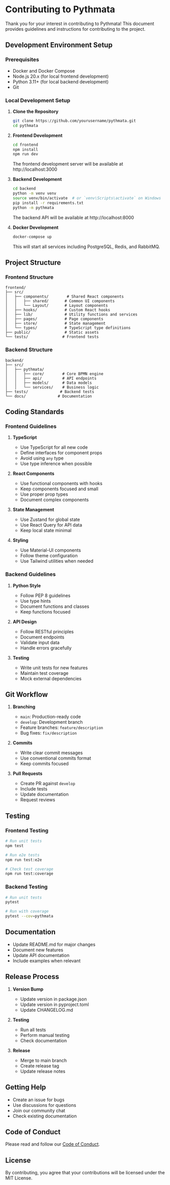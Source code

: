 # Contributing to Pythmata

Thank you for your interest in contributing to Pythmata! This document provides guidelines and instructions for contributing to the project.

## Development Environment Setup

### Prerequisites

- Docker and Docker Compose
- Node.js 20.x (for local frontend development)
- Python 3.11+ (for local backend development)
- Git

### Local Development Setup

1. **Clone the Repository**
   ```bash
   git clone https://github.com/yourusername/pythmata.git
   cd pythmata
   ```

2. **Frontend Development**
   ```bash
   cd frontend
   npm install
   npm run dev
   ```
   The frontend development server will be available at http://localhost:3000

3. **Backend Development**
   ```bash
   cd backend
   python -m venv venv
   source venv/bin/activate  # or `venv\Scripts\activate` on Windows
   pip install -r requirements.txt
   python -m pythmata
   ```
   The backend API will be available at http://localhost:8000

4. **Docker Development**
   ```bash
   docker-compose up
   ```
   This will start all services including PostgreSQL, Redis, and RabbitMQ.

## Project Structure

### Frontend Structure

```
frontend/
├── src/
│   ├── components/        # Shared React components
│   │   ├── shared/       # Common UI components
│   │   └── Layout/       # Layout components
│   ├── hooks/            # Custom React hooks
│   ├── lib/              # Utility functions and services
│   ├── pages/            # Page components
│   ├── store/            # State management
│   └── types/            # TypeScript type definitions
├── public/               # Static assets
└── tests/               # Frontend tests
```

### Backend Structure

```
backend/
├── src/
│   ├── pythmata/
│   │   ├── core/        # Core BPMN engine
│   │   ├── api/         # API endpoints
│   │   ├── models/      # Data models
│   │   └── services/    # Business logic
├── tests/              # Backend tests
└── docs/              # Documentation
```

## Coding Standards

### Frontend Guidelines

1. **TypeScript**
   - Use TypeScript for all new code
   - Define interfaces for component props
   - Avoid using `any` type
   - Use type inference when possible

2. **React Components**
   - Use functional components with hooks
   - Keep components focused and small
   - Use proper prop types
   - Document complex components

3. **State Management**
   - Use Zustand for global state
   - Use React Query for API data
   - Keep local state minimal

4. **Styling**
   - Use Material-UI components
   - Follow theme configuration
   - Use Tailwind utilities when needed

### Backend Guidelines

1. **Python Style**
   - Follow PEP 8 guidelines
   - Use type hints
   - Document functions and classes
   - Keep functions focused

2. **API Design**
   - Follow RESTful principles
   - Document endpoints
   - Validate input data
   - Handle errors gracefully

3. **Testing**
   - Write unit tests for new features
   - Maintain test coverage
   - Mock external dependencies

## Git Workflow

1. **Branching**
   - `main`: Production-ready code
   - `develop`: Development branch
   - Feature branches: `feature/description`
   - Bug fixes: `fix/description`

2. **Commits**
   - Write clear commit messages
   - Use conventional commits format
   - Keep commits focused

3. **Pull Requests**
   - Create PR against `develop`
   - Include tests
   - Update documentation
   - Request reviews

## Testing

### Frontend Testing

```bash
# Run unit tests
npm test

# Run e2e tests
npm run test:e2e

# Check test coverage
npm run test:coverage
```

### Backend Testing

```bash
# Run unit tests
pytest

# Run with coverage
pytest --cov=pythmata
```

## Documentation

- Update README.md for major changes
- Document new features
- Update API documentation
- Include examples when relevant

## Release Process

1. **Version Bump**
   - Update version in package.json
   - Update version in pyproject.toml
   - Update CHANGELOG.md

2. **Testing**
   - Run all tests
   - Perform manual testing
   - Check documentation

3. **Release**
   - Merge to main branch
   - Create release tag
   - Update release notes

## Getting Help

- Create an issue for bugs
- Use discussions for questions
- Join our community chat
- Check existing documentation

## Code of Conduct

Please read and follow our [Code of Conduct](CODE_OF_CONDUCT.md).

## License

By contributing, you agree that your contributions will be licensed under the MIT License.
